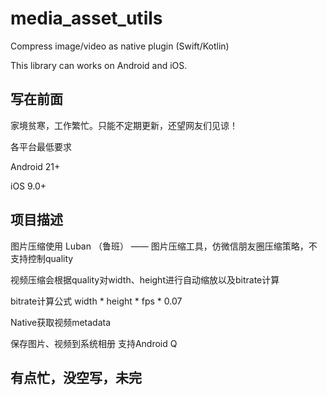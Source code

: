 # media_asset_utils

Compress image/video as native plugin (Swift/Kotlin)

This library can works on Android and iOS.

## 写在前面
家境贫寒，工作繁忙。只能不定期更新，还望网友们见谅！

各平台最低要求

Android 21+

iOS 9.0+

## 项目描述
图片压缩使用 Luban （鲁班） —— 图片压缩工具，仿微信朋友圈压缩策略，不支持控制quality

视频压缩会根据quality对width、height进行自动缩放以及bitrate计算

bitrate计算公式 width * height * fps * 0.07

Native获取视频metadata

保存图片、视频到系统相册 支持Android Q

## 有点忙，没空写，未完

